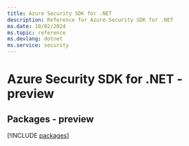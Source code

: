```yaml
---
title: Azure Security SDK for .NET
description: Reference for Azure Security SDK for .NET
ms.date: 10/02/2024
ms.topic: reference
ms.devlang: dotnet
ms.service: security
---
```

# Azure Security SDK for .NET - preview
## Packages - preview
[!INCLUDE [packages](security-index.md)]